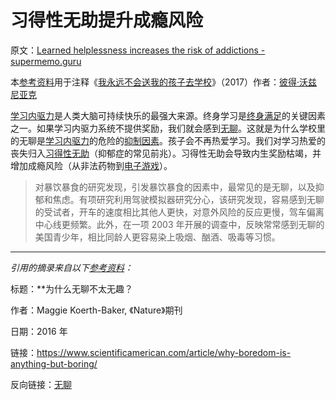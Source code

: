 # 习得性无助提升成瘾风险

原文：[Learned helplessness increases the risk of addictions - supermemo.guru](https://supermemo.guru/wiki/Learned_helplessness_increases_the_risk_of_addictions)

本[参考资料](https://supermemo.guru/wiki/References)用于注释《[我永远不会送我的孩子去学校](https://supermemo.guru/wiki/Problem_of_Schooling)》（2017）作者：[彼得·沃兹尼亚克](https://supermemo.guru/wiki/Piotr_Wozniak)

[学习内驱力](https://supermemo.guru/wiki/Learn_drive)是人类大脑可持续快乐的最强大来源。终身学习是[终身满足](https://supermemo.guru/wiki/Simple_formula_for_happiness)的关键因素之一。如果学习内驱力系统不提供奖励，我们就会感到[无聊](https://supermemo.guru/wiki/Boredom)。这就是为什么学校里的无聊是[学习内驱力](https://supermemo.guru/wiki/Schools_suppress_the_learn_drive)的危险的[抑制因素](https://supermemo.guru/wiki/Learn_drive)。孩子会不再热爱学习。我们对学习热爱的丧失归入[习得性无助](https://supermemo.guru/wiki/Learned_helplessness)（抑郁症的常见前兆）。习得性无助会导致内生奖励枯竭，并增加成瘾风险（从非法药物到[电子游戏](https://supermemo.guru/wiki/Videogames)）。

> 对暴饮暴食的研究发现，引发暴饮暴食的因素中，最常见的是无聊，以及抑郁和焦虑。有项研究利用驾驶模拟器研究分心，该研究发现，容易感到无聊的受试者，开车的速度相比其他人更快，对意外风险的反应更慢，驾车偏离中心线更频繁。此外，在一项 2003 年开展的调查中，反映常常感到无聊的美国青少年，相比同龄人更容易染上吸烟、酗酒、吸毒等习惯。

------

*引用的摘录来自以下[参考资料](https://supermemo.guru/wiki/References)：*

标题：**为什么无聊不太无趣？

作者：Maggie Koerth-Baker, 《Nature》期刊

日期：2016 年

链接：https://www.scientificamerican.com/article/why-boredom-is-anything-but-boring/

反向链接：[无聊](https://supermemo.guru/wiki/Boredom)